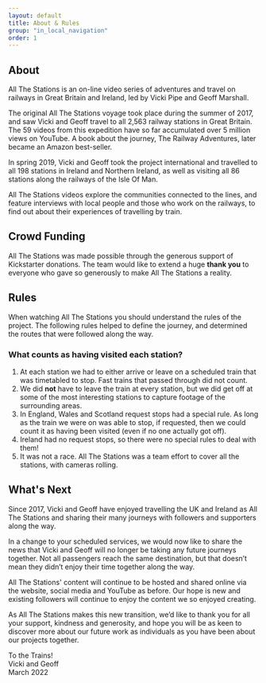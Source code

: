 ```yaml
---
layout: default
title: About & Rules
group: "in_local_navigation"
order: 1
---
```


<a name="project"></a>


## About

All The Stations is an on-line video series of adventures and travel on railways in Great Britain and Ireland, led by Vicki Pipe and Geoff Marshall.

The original All The Stations voyage took place during the summer of 2017, and saw Vicki and Geoff travel to all 2,563 railway stations in Great Britain. The 59 videos from this expedition have so far accumulated over 5 million views on YouTube. A book about the journey, The Railway Adventures, later became an Amazon best-seller.

In spring 2019, Vicki and Geoff took the project international and travelled to all 198 stations in Ireland and Northern Ireland, as well as visiting all 86 stations along the railways of the Isle Of Man.

All The Stations videos explore the communities connected to the lines, and feature interviews with local people and those who work on the railways, to find out about their experiences of travelling by train.  



## Crowd Funding

All The Stations was made possible through the generous support of Kickstarter donations. The team would like to extend a huge <strong>thank you</strong> to everyone who gave so generously to make All The Stations a reality. 


<a name="rules"></a>



## Rules 

When watching All The Stations you should understand the rules of the project. The following rules helped to define the journey, and determined the routes that were followed along the way. 

### What counts as having visited each station?

1. At each station we had to either arrive or leave on a scheduled train that was timetabled to stop. Fast trains that passed through did not count. 
2. We did <strong>not</strong> have to leave the train at every station, but we did get off at some of the most interesting stations to capture footage of the surrounding areas. 
3. In England, Wales and Scotland request stops had a special rule. As long as the train we were on was able to stop, if requested, then we could count it as having been visited (even if no one actually got off). 
4. Ireland had no request stops, so there were no special rules to deal with them!
5. It was not a race. All The Stations was a team effort to cover all the stations, with cameras rolling. 



## What's Next

Since 2017, Vicki and Geoff have enjoyed travelling the UK and Ireland as All The Stations and sharing their many journeys with followers and supporters along the way.

In a change to your scheduled services, we would now like to share the news that Vicki and Geoff will no longer be taking any future journeys together. Not all passengers reach the same destination, but that doesn’t mean they didn’t enjoy their time together along the way.

All The Stations' content will continue to be hosted and shared online via the website, social media and YouTube as before. Our hope is new and existing followers will continue to enjoy the content we so enjoyed creating. 

As All The Stations makes this new transition, we’d like to thank you for all your support, kindness and generosity, and hope you will be as keen to discover more about our future work as individuals as you have been about our projects together.

To the Trains!<br>
Vicki and Geoff<br>
March 2022
